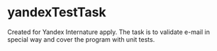 # yandexTestTask
Created for Yandex Internature apply. The task is to validate e-mail in special way and cover the program with unit tests.
